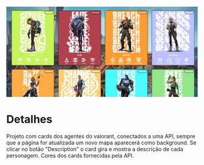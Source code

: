![Design preview for the valorant cards api](./valorantCardsPreview.jpg)

# Detalhes
Projeto com cards dos agentes do valorant, conectados a uma API, sempre que a página for atualizada um novo mapa aparecerá como background. Se clicar no botão "Description" o card gira e mostra a descrição de cada personagem. Cores dos cards fornecidas pela API.
